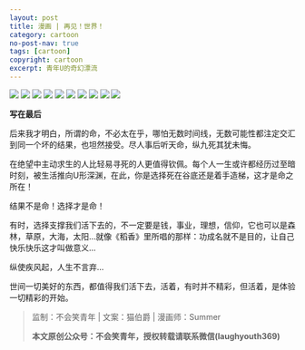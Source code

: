 ```yaml
---
layout: post
title: 漫画 | 再见！世界！
category: cartoon
no-post-nav: true
tags: [cartoon]
copyright: cartoon
excerpt: 青年U的奇幻漂流
---
```


![](http://favorites.ren/assets/images/2020/cartoon/byeworld/byeworld01.jpg)
![](http://favorites.ren/assets/images/2020/cartoon/byeworld/byeworld02.jpg)
![](http://favorites.ren/assets/images/2020/cartoon/byeworld/byeworld03.jpg)
![](http://favorites.ren/assets/images/2020/cartoon/byeworld/byeworld04.jpg)
![](http://favorites.ren/assets/images/2020/cartoon/byeworld/byeworld05.jpg)
![](http://favorites.ren/assets/images/2020/cartoon/byeworld/byeworld06.jpg)
![](http://favorites.ren/assets/images/2020/cartoon/byeworld/byeworld07.jpg)
![](http://favorites.ren/assets/images/2020/cartoon/byeworld/byeworld08.jpg)
![](http://favorites.ren/assets/images/2020/cartoon/byeworld/byeworld09.jpg)
![](http://favorites.ren/assets/images/2020/cartoon/byeworld/byeworld10.jpg)

**写在最后**

后来我才明白，所谓的命，不必太在乎，哪怕无数时间线，无数可能性都注定交汇到同一个坏的结果，也坦然接受。尽人事后听天命，纵九死其犹未悔。

在绝望中主动求生的人比轻易寻死的人更值得钦佩。每个人一生或许都经历过至暗时刻，被生活推向U形深渊，在此，你是选择死在谷底还是着手造梯，这才是命之所在！

结果不是命！选择才是命！

有时，选择支撑我们活下去的，不一定要是钱，事业，理想，信仰，它也可以是森林，草原，大海，太阳…就像《稻香》里所唱的那样：功成名就不是目的，让自己快乐快乐这才叫做意义…

纵使疾风起，人生不言弃…

世间一切美好的东西，都值得我们活下去，活着，有时并不精彩，但活着，是体验一切精彩的开始。

>监制：不会笑青年 | 文案：猫伯爵 | 漫画师：Summer
>
>**本文原创公众号：不会笑青年，授权转载请联系微信(laughyouth369)**
